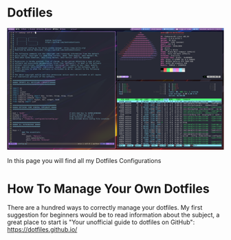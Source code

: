 # Dotfiles

![Screenshot of my desktop](https://github.com/AndreaSantinato/Dotfiles/blob/master/.config/screenshot/qtile_layout_02.png) 

In this page you will find all my Dotfiles Configurations

# How To Manage Your Own Dotfiles

There are a hundred ways to correctly manage your dotfiles. My first suggestion for beginners would be to read information about the subject, a great place to start is "Your unofficial guide to dotfiles on GitHub": https://dotfiles.github.io/

